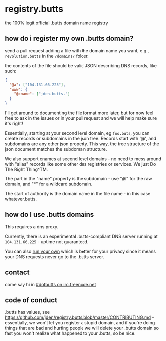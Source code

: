 registry.butts
==============

the 100% legit official .butts domain name registry

## how do i register my own .butts domain?
send a pull request adding a file with the domain name you want, e.g., `revolution.butts` in the `/domains/` folder.

the contents of the file should be valid JSON describing DNS records, like such: 
```json
{
  "@a": ["104.131.66.225"],
  "www": {
    "@cname": ["jden.butts."]
  }
}
```

I'll get around to documenting the file format more later, but for now
feel free to ask in the issues or in your pull request and we will help
make sure it's right!

Essentially, starting at your second level domain, eg `foo.buts`, you
can create records or subdomains in the json tree. Records start with '@',
and subdomains are any other json property. This way, the tree structure of
the json document matches the subdomain structure.

We also support cnames at second level domains - no need to mess around
with "alias" records like some other dns registries or services. We just
Do The Right Thing^TM.


The part in the "name" property is the subdomain - use "@" for the raw domain, and "*" for a wildcard subdomain.

The start of authority is the domain name in the file name - in this case whatever.butts.

## how do I use .butts domains

This requires a dns proxy.

Currently, there is an experimental .butts-compliant DNS server running at `104.131.66.225` - uptime not guaranteed.

You can also [run your own](https://www.npmjs.org/package/dotbutts) which is better for your privacy since it means your DNS requests never go to the .butts server.

## contact

come say hi in [#dotbutts on irc.freenode.net](https://webchat.freenode.net/?channels=dotbutts)

## code of conduct
.butts has values, see https://github.com/jden/registry.butts/blob/master/CONTRIBUTING.md -
essentially, we won't let you register a stupid domain, and if you're doing things that are bad and hurting people we will delete your .butts domain so fast you won't realize what happened to your .butts, so be nice.
